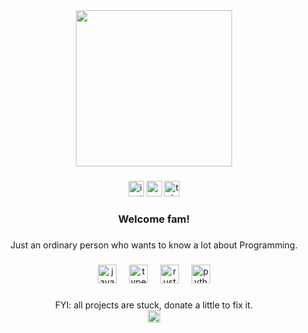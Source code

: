 <div align="center">
  <img height="250" src="https://media4.giphy.com/media/v1.Y2lkPTc5MGI3NjExZ3F6bzcxeWI2eW5rMDF6d245ODUza2M5ZnQ1MW85eHR1NmV0Zzc3dCZlcD12MV9pbnRlcm5hbF9naWZfYnlfaWQmY3Q9Zw/Rx8H5yTo36LLy/giphy.gif"  />
</div>

###

<div align="center">
  <a href="https://instagram.com/die4kv" target="_blank">
    <img src="https://img.shields.io/static/v1?message=Instagram&logo=instagram&label=&color=E4405F&logoColor=white&labelColor=&style=for-the-badge" height="25" alt="instagram logo"  /></a>
  <a href="mailto:adrynlkhfii@gmail.com" target="_blank">
    <img src="https://img.shields.io/static/v1?message=Gmail&logo=gmail&label=&color=D14836&logoColor=white&labelColor=&style=for-the-badge" height="25" alt="gmail logo"  /></a>
  <a href="https://t.me/die4kv" target="_blank">
    <img src="https://img.shields.io/static/v1?message=Telegram&logo=telegram&label=&color=2CA5E0&logoColor=white&labelColor=&style=for-the-badge" height="25" alt="telegram logo"  /></a>
</div>

###

<h3 align="center"> Welcome fam! </h3>

###

<div align="center">
<p3>Just an ordinary person who wants to know a lot about Programming.</p3>  
</div>

###

<div align="center">
  <img src="https://skillicons.dev/icons?i=js" height="30" alt="javascript logo"  />
  <img width="12" />
  <img src="https://skillicons.dev/icons?i=ts" height="30" alt="typescript logo"  />
  <img width="12" />
  <img src="https://skillicons.dev/icons?i=rust" height="30" alt="rust logo"  />
  <img width="12" />
  <img src="https://skillicons.dev/icons?i=py" height="30" alt="python logo"  />
</div>

###    

<div align="center">
<p3>FYI: all projects are stuck, donate a little to fix it.</p3>
</div>
<div align="center">
<a href="https://www.paypal.me/boyanbaeboo" target="_blank">    
    <img src="https://img.shields.io/badge/PayPal-00457C?style=for-the-badge&logo=paypal&logoColor=white" height="20" alt="Paypal logo"  /></a>
</div>

